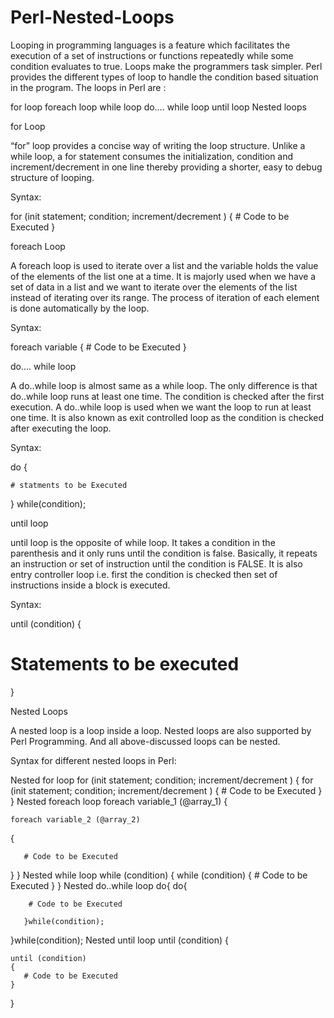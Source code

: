 # Perl-Nested-Loops

Looping in programming languages is a feature which facilitates the execution of a set of instructions or functions repeatedly while some condition evaluates to true. Loops make the programmers task simpler. Perl provides the different types of loop to handle the condition based situation in the program. The loops in Perl are :

for loop
foreach loop
while loop
do…. while loop
until loop
Nested loops

for Loop

“for” loop provides a concise way of writing the loop structure. Unlike a while loop, a for statement consumes the initialization, condition and increment/decrement in one line thereby providing a shorter, easy to debug structure of looping.

Syntax:

for (init statement; condition; increment/decrement ) 
{
    # Code to be Executed
}

foreach Loop

A foreach loop is used to iterate over a list and the variable holds the value of the elements of the list one at a time. It is majorly used when we have a set of data in a list and we want to iterate over the elements of the list instead of iterating over its range. The process of iteration of each element is done automatically by the loop.

Syntax:

foreach variable 
{
    # Code to be Executed
}

do…. while loop

A do..while loop is almost same as a while loop. The only difference is that do..while loop runs at least one time. The condition is checked after the first execution. A do..while loop is used when we want the loop to run at least one time. It is also known as exit controlled loop as the condition is checked after executing the loop.

Syntax:

do {

    # statments to be Executed

} while(condition);

until loop

until loop is the opposite of while loop. It takes a condition in the parenthesis and it only runs until the condition is false. Basically, it repeats an instruction or set of instruction until the condition is FALSE. It is also entry controller loop i.e. first the condition is checked then set of instructions inside a block is executed.

Syntax:

until (condition) 
{
   # Statements to be executed
}

Nested Loops

A nested loop is a loop inside a loop. Nested loops are also supported by Perl Programming. And all above-discussed loops can be nested.

Syntax for different nested loops in Perl:

Nested for loop
for (init statement; condition; increment/decrement ) 
{
    for (init statement; condition; increment/decrement ) 
    {
         # Code to be Executed
    }
}
Nested foreach loop
foreach variable_1 (@array_1) {

    foreach variable_2 (@array_2) 
   {

       # Code to be Executed
   } 
}
Nested while loop
while (condition)
{
    while (condition)
    {
        # Code to be Executed
    }
}
Nested do..while loop
do{
    do{

        # Code to be Executed

       }while(condition);

}while(condition);
Nested until loop
until (condition) {

    until (condition) 
    {
       # Code to be Executed
    }
}
